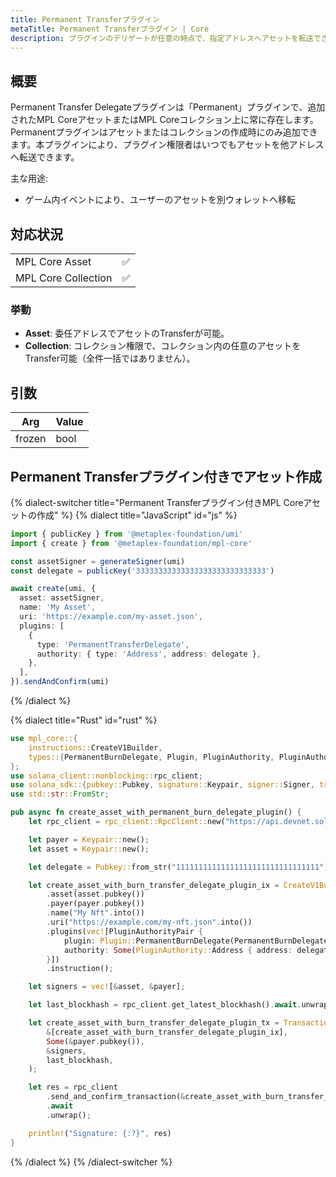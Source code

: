 ```yaml
---
title: Permanent Transferプラグイン
metaTitle: Permanent Transferプラグイン | Core
description: プラグインのデリゲートが任意の時点で、指定アドレスへアセットを転送できる強力なプラグイン。
---
```


## 概要

Permanent Transfer Delegateプラグインは「Permanent」プラグインで、追加されたMPL CoreアセットまたはMPL Coreコレクション上に常に存在します。Permanentプラグインはアセットまたはコレクションの作成時にのみ追加できます。本プラグインにより、プラグイン権限者はいつでもアセットを他アドレスへ転送できます。

主な用途:

- ゲーム内イベントにより、ユーザーのアセットを別ウォレットへ移転

## 対応状況

|                     |     |
| ------------------- | --- |
| MPL Core Asset      | ✅  |
| MPL Core Collection | ✅  |

### 挙動
- **Asset**: 委任アドレスでアセットのTransferが可能。
- **Collection**: コレクション権限で、コレクション内の任意のアセットをTransfer可能（全件一括ではありません）。

## 引数

| Arg    | Value |
| ------ | ----- |
| frozen | bool  |

## Permanent Transferプラグイン付きでアセット作成

{% dialect-switcher title="Permanent Transferプラグイン付きMPL Coreアセットの作成" %}
{% dialect title="JavaScript" id="js" %}

```ts
import { publicKey } from '@metaplex-foundation/umi'
import { create } from '@metaplex-foundation/mpl-core'

const assetSigner = generateSigner(umi)
const delegate = publicKey('33333333333333333333333333333')

await create(umi, {
  asset: assetSigner,
  name: 'My Asset',
  uri: 'https://example.com/my-asset.json',
  plugins: [
    {
      type: 'PermanentTransferDelegate',
      authority: { type: 'Address', address: delegate },
    },
  ],
}).sendAndConfirm(umi)
```

{% /dialect %}

{% dialect title="Rust" id="rust" %}

```rust
use mpl_core::{
    instructions::CreateV1Builder,
    types::{PermanentBurnDelegate, Plugin, PluginAuthority, PluginAuthorityPair},
};
use solana_client::nonblocking::rpc_client;
use solana_sdk::{pubkey::Pubkey, signature::Keypair, signer::Signer, transaction::Transaction};
use std::str::FromStr;

pub async fn create_asset_with_permanent_burn_delegate_plugin() {
    let rpc_client = rpc_client::RpcClient::new("https://api.devnet.solana.com".to_string());

    let payer = Keypair::new();
    let asset = Keypair::new();

    let delegate = Pubkey::from_str("11111111111111111111111111111111").unwrap();

    let create_asset_with_burn_transfer_delegate_plugin_ix = CreateV1Builder::new()
        .asset(asset.pubkey())
        .payer(payer.pubkey())
        .name("My Nft".into())
        .uri("https://example.com/my-nft.json".into())
        .plugins(vec![PluginAuthorityPair {
            plugin: Plugin::PermanentBurnDelegate(PermanentBurnDelegate {}),
            authority: Some(PluginAuthority::Address { address: delegate }),
        }])
        .instruction();

    let signers = vec![&asset, &payer];

    let last_blockhash = rpc_client.get_latest_blockhash().await.unwrap();

    let create_asset_with_burn_transfer_delegate_plugin_tx = Transaction::new_signed_with_payer(
        &[create_asset_with_burn_transfer_delegate_plugin_ix],
        Some(&payer.pubkey()),
        &signers,
        last_blockhash,
    );

    let res = rpc_client
        .send_and_confirm_transaction(&create_asset_with_burn_transfer_delegate_plugin_tx)
        .await
        .unwrap();

    println!("Signature: {:?}", res)
}
```

{% /dialect %}
{% /dialect-switcher %}

